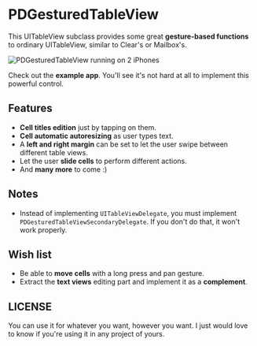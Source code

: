 PDGesturedTableView
===================

This UITableView subclass provides some great **gesture-based functions** to ordinary UITableView, similar to Clear's or Mailbox's.

![PDGesturedTableView running on 2 iPhones](https://dl.dropboxusercontent.com/u/25520122/images/github-pdgesturedtableview-1.png)

Check out the **example app**. You'll see it's not hard at all to implement this powerful control.

## Features

- **Cell titles edition** just by tapping on them.
- **Cell automatic autoresizing** as user types text.
- A **left and right margin** can be set to let the user swipe between different table views.
- Let the user **slide cells** to perform different actions.
- And **many more** to come :)

## Notes

- Instead of implementing `UITableViewDelegate`, you must implement `PDGesturedTableViewSecondaryDelegate`. If you don't do that, it won't work properly.

## Wish list

- Be able to **move cells** with a long press and pan gesture.
- Extract the **text views** editing part and implement it as a **complement**.

## LICENSE

You can use it for whatever you want, however you want. I just would love to know if you're using it in any project of yours.